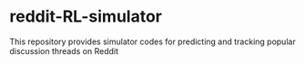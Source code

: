 # reddit-RL-simulator
This repository provides simulator codes for predicting and tracking popular discussion threads on Reddit

